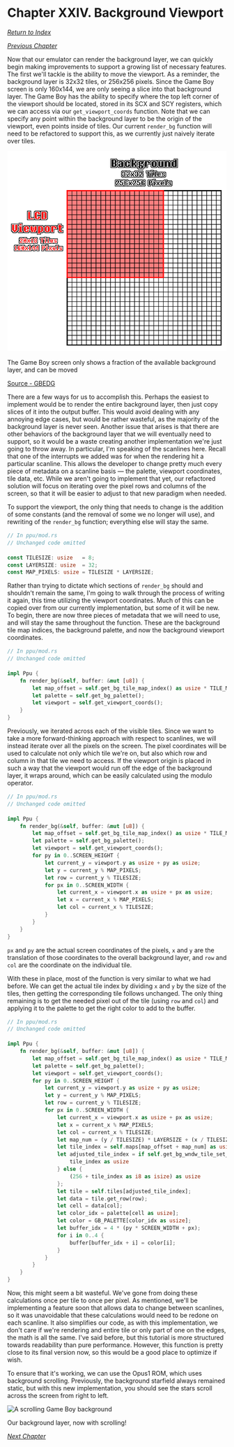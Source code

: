 # Chapter XXIV. Background Viewport

[*Return to Index*](../README.md)

[*Previous Chapter*](23-debugger.md)

Now that our emulator can render the background layer, we can quickly begin making improvements to support a growing list of necessary features. The first we'll tackle is the ability to move the viewport. As a reminder, the background layer is 32x32 tiles, or 256x256 pixels. Since the Game Boy screen is only 160x144, we are only seeing a slice into that background layer. The Game Boy has the ability to specify where the top left corner of the viewport should be located, stored in its SCX and SCY registers, which we can access via our `get_viewport_coords` function. Note that we can specify any point within the background layer to be the origin of the viewport, even points inside of tiles. Our current `render_bg` function will need to be refactored to support this, as we currently just naively iterate over tiles.

![The Game Boy screen set against the actual background layer size](img/18-viewport.png)

The Game Boy screen only shows a fraction of the available background layer, and can be moved

[Source - GBEDG](https://hacktix.github.io/GBEDG/ppu/#the-background)

There are a few ways for us to accomplish this. Perhaps the easiest to implement would be to render the entire background layer, then just copy slices of it into the output buffer. This would avoid dealing with any annoying edge cases, but would be rather wasteful, as the majority of the background layer is never seen. Another issue that arises is that there are other behaviors of the background layer that we will eventually need to support, so it would be a waste creating another implementation we're just going to throw away. In particular, I'm speaking of the scanlines here. Recall that one of the interrupts we added was for when the rendering hit a particular scanline. This allows the developer to change pretty much every piece of metadata on a scanline basis &mdash; the palette, viewport coordinates, tile data, etc. While we aren't going to implement that yet, our refactored solution will focus on iterating over the pixel rows and columns of the screen, so that it will be easier to adjust to that new paradigm when needed.

To support the viewport, the only thing that needs to change is the addition of some constants (and the removal of some we no longer will use), and rewriting of the `render_bg` function; everything else will stay the same.

```rust
// In ppu/mod.rs
// Unchanged code omitted

const TILESIZE: usize   = 8;
const LAYERSIZE: usize  = 32;
const MAP_PIXELS: usize = TILESIZE * LAYERSIZE;
```

Rather than trying to dictate which sections of `render_bg` should and shouldn't remain the same, I'm going to walk through the process of writing it again, this time utilizing the viewport coordinates. Much of this can be copied over from our currently implementation, but some of it will be new. To begin, there are now three pieces of metadata that we will need to use, and will stay the same throughout the function. These are the background tile map indices, the background palette, and now the background viewport coordinates.

```rust
// In ppu/mod.rs
// Unchanged code omitted

impl Ppu {
    fn render_bg(&self, buffer: &mut [u8]) {
        let map_offset = self.get_bg_tile_map_index() as usize * TILE_MAP_TABLE_SIZE;
        let palette = self.get_bg_palette();
        let viewport = self.get_viewport_coords();
    }
}
```

Previously, we iterated across each of the visible tiles. Since we want to take a more forward-thinking approach with respect to scanlines, we will instead iterate over all the pixels on the screen. The pixel coordinates will be used to calculate not only which tile we're on, but also which row and column in that tile we need to access. If the viewport origin is placed in such a way that the viewport would run off the edge of the background layer, it wraps around, which can be easily calculated using the modulo operator.

```rust
// In ppu/mod.rs
// Unchanged code omitted

impl Ppu {
    fn render_bg(&self, buffer: &mut [u8]) {
        let map_offset = self.get_bg_tile_map_index() as usize * TILE_MAP_TABLE_SIZE;
        let palette = self.get_bg_palette();
        let viewport = self.get_viewport_coords();
        for py in 0..SCREEN_HEIGHT {
            let current_y = viewport.y as usize + py as usize;
            let y = current_y % MAP_PIXELS;
            let row = current_y % TILESIZE;
            for px in 0..SCREEN_WIDTH {
                let current_x = viewport.x as usize + px as usize;
                let x = current_x % MAP_PIXELS;
                let col = current_x % TILESIZE;
            }
        }
    }
}
```

`px` and `py` are the actual screen coordinates of the pixels, `x` and `y` are the translation of those coordinates to the overall background layer, and `row` and `col` are the coordinate on the individual tile.

With these in place, most of the function is very similar to what we had before. We can get the actual tile index by dividing `x` and `y` by the size of the tiles, then getting the corresponding tile follows unchanged. The only thing remaining is to get the needed pixel out of the tile (using `row` and `col`) and applying it to the palette to get the right color to add to the buffer.

```rust
// In ppu/mod.rs
// Unchanged code omitted

impl Ppu {
    fn render_bg(&self, buffer: &mut [u8]) {
        let map_offset = self.get_bg_tile_map_index() as usize * TILE_MAP_TABLE_SIZE;
        let palette = self.get_bg_palette();
        let viewport = self.get_viewport_coords();
        for py in 0..SCREEN_HEIGHT {
            let current_y = viewport.y as usize + py as usize;
            let y = current_y % MAP_PIXELS;
            let row = current_y % TILESIZE;
            for px in 0..SCREEN_WIDTH {
                let current_x = viewport.x as usize + px as usize;
                let x = current_x % MAP_PIXELS;
                let col = current_x % TILESIZE;
                let map_num = (y / TILESIZE) * LAYERSIZE + (x / TILESIZE);
                let tile_index = self.maps[map_offset + map_num] as usize;
                let adjusted_tile_index = if self.get_bg_wndw_tile_set_index() == 1 {
                    tile_index as usize
                } else {
                    (256 + tile_index as i8 as isize) as usize
                };
                let tile = self.tiles[adjusted_tile_index];
                let data = tile.get_row(row);
                let cell = data[col];
                let color_idx = palette[cell as usize];
                let color = GB_PALETTE[color_idx as usize];
                let buffer_idx = 4 * (py * SCREEN_WIDTH + px);
                for i in 0..4 {
                    buffer[buffer_idx + i] = color[i];
                }
            }
        }
    }
}
```

Now, this might seem a bit wasteful. We've gone from doing these calculations once per tile to once per pixel. As mentioned, we'll be implementing a feature soon that allows data to change between scanlines, so it was unavoidable that these calculations would need to be redone on each scanline. It also simplifies our code, as with this implementation, we don't care if we're rendering and entire tile or only part of one on the edges, the math is all the same. I've said before, but this tutorial is more structured towards readability than pure performance. However, this function is pretty close to its final version now, so this would be a good place to optimize if wish.

To ensure that it's working, we can use the Opus1 ROM, which uses background scrolling. Previously, the background starfield always remained static, but with this new implementation, you should see the stars scroll across the screen from right to left.

![A scrolling Game Boy background](img/25-scrolling.avif)

Our background layer, now with scrolling!

[*Next Chapter*](25-window-layer.md)
